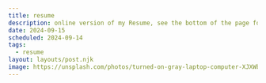 ```yaml
---
title: resume
description: online version of my Resume, see the bottom of the page for the word and pdf downloads
date: 2024-09-15
scheduled: 2024-09-14
tags:
  - resume
layout: layouts/post.njk
image: https://unsplash.com/photos/turned-on-gray-laptop-computer-XJXWbfSo2f0
---
```






